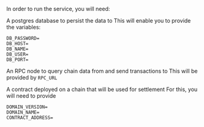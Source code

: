 In order to run the service, you will need:

A postgres database to persist the data to
    This will enable you to provide the variables: 
```
DB_PASSWORD=
DB_HOST=
DB_NAME=
DB_USER=
DB_PORT=
```

An RPC node to query chain data from and send transactions to
    This will be provided by `RPC_URL`

A contract deployed on a chain that will be used for settlement
    For this, you will need to provide 
```
DOMAIN_VERSION=
DOMAIN_NAME=
CONTRACT_ADDRESS=
```
